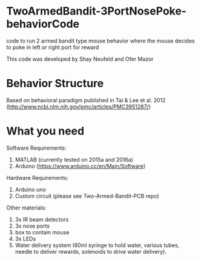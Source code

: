 # TwoArmedBandit-3PortNosePoke-behaviorCode
code to run 2 armed bandit type mouse behavior where the mouse decides to poke in left or right port for reward

This code was developed by Shay Neufeld and Ofer Mazor

# Behavior Structure
Based on behavioral paradigm published in Tai & Lee et al. 2012 (http://www.ncbi.nlm.nih.gov/pmc/articles/PMC3951287/)


# What you need
Software Requirements:  
1. MATLAB (currently tested on 2015a and 2016a)  
2. Arduino (https://www.arduino.cc/en/Main/Software)  

Hardware Requirements:  
1. Arduino uno  
2. Custom circuit (please see Two-Armed-Bandit-PCB repo)  

Other materials:  
1. 3x IR beam detectors  
2. 3x nose ports  
3. box to contain mouse  
4. 3x LEDs  
5. Water delivery system (60ml syringe to hold water, various tubes, needle to deliver rewards, solenoids to drive water delivery).  

 

